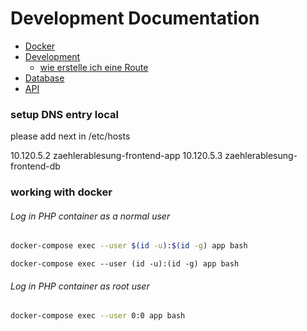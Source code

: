 # Development Documentation

* [Docker](docker.md)
* [Development](development.md)
  * [wie erstelle ich eine Route](development/route-erstellen.md) 
* [Database](db.md)
* [API](app.md)

### setup DNS entry local
please add next in /etc/hosts

10.120.5.2 zaehlerablesung-frontend-app
10.120.5.3 zaehlerablesung-frontend-db

### working with docker

###### Log in PHP container as a normal user
```bash
docker-compose exec --user $(id -u):$(id -g) app bash
```

```fish
docker-compose exec --user (id -u):(id -g) app bash
```

###### Log in PHP container as root user
```bash
docker-compose exec --user 0:0 app bash
```
